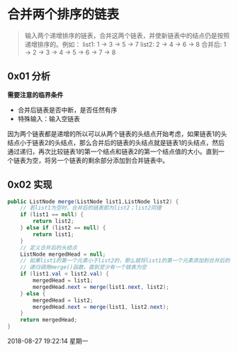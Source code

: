 # 合并两个排序的链表

>输入两个递增排序的链表，合并这两个链表，并使新链表中的结点仍是按照递增排序的。例如：
list1: 1 -> 3 -> 5 -> 7
list2: 2 -> 4 -> 6 -> 8
合并后: 1 -> 2 -> 3 -> 4 -> 5 -> 6 -> 7 -> 8

## 0x01 分析

**需要注意的临界条件**

- 合并后链表是否中断，是否任然有序
- 特殊输入：输入空链表

因为两个链表都是递增的所以可以从两个链表的头结点开始考虑，如果链表1的头结点小于链表2的头结点，那么合并后的链表的头结点就是链表1的头结点，然后通过递归，再次比较链表1的第一个结点和链表2的第一个结点值的大小。直到一个链表为空，将另一个链表的剩余部分添加到合并链表中。

## 0x02 实现

```java
public ListNode merge(ListNode list1,ListNode list2) {
    // 若list1为空时，合并后的链表即为list2；list2同理
    if (list1 == null) {
        return list2;
    } else if (list2 == null) {
        return list1;
    }
    // 定义合并后的头结点
    ListNode mergedHead = null;
    // 如果list1的第一个元素小于list2的，那么就将list1的第一个元素添加到合并后的链表上
    // 递归调用merge()函数，直到至少有一个链表为空
    if (list1.val < list2.val) {
        mergedHead = list1;
        mergedHead.next = merge(list1.next, list2);
    } else {
        mergedHead = list2;
        mergedHead.next = merge(list1, list2.next);
    }
    return mergedHead;
}
```

2018-08-27 19:22:14 星期一